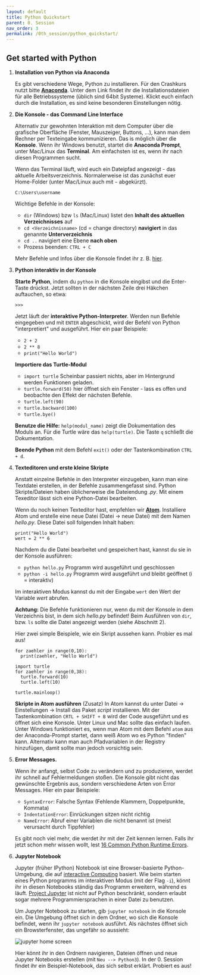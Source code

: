 ```yaml
---
layout: default
title: Python Quickstart
parent: 0. Session
nav_order: 3
permalink: /0th_session/python_quickstart/
---
```


## Get started with Python

1. **Installation von Python via Anaconda**

    Es gibt verschiedene Wege, Python zu installieren. Für den Crashkurs nutzt bitte [**Anaconda**](https://www.anaconda.com/products/individual). Unter dem Link findet ihr die    Installationsdateien für alle Betriebssysteme (üblich sind 64bit Systeme). Klickt euch einfach durch die Installation, es sind keine besonderen Einstellungen nötig.


2. **Die Konsole - das Command Line Interface**

    Alternativ zur gewohnten Interaktion mit dem Computer über die grafische Oberfläche (Fenster, Mauszeiger, Buttons, ...), kann man dem Rechner per Texteingabe kommunizieren.
    Das is möglich über die **Konsole**. Wenn ihr Windows benutzt, startet die **Anaconda Prompt**, unter Mac/Linux das **Terminal**. Am einfachsten ist es, wenn ihr nach diesen Programmen sucht.

    Wenn das Terminal läuft, wird euch ein Dateipfad angezeigt - das aktuelle Arbeitsverzeichnis. Normalerweise ist das zunächst euer Home-Folder (unter Mac/Linux auch mit `~` abgekürzt).
    ```
    C:\Users\username
    ```
    Wichtige Befehle in der Konsole:
    * `dir` (Windows) bzw `ls` (Mac/Linux) listet den **Inhalt des aktuellen Verzeichnisses** auf
    * `cd <Verzeichnisname>` (cd = change directory) **navigiert** in das genannte **Unterverzeichnis**
    * `cd ..` navigiert eine Ebene **nach oben**
    * Prozess beenden: `CTRL + C`

    Mehr Befehle und Infos über die Konsole findet ihr z. B. [hier](https://towardsdatascience.com/a-quick-guide-to-using-command-line-terminal-96815b97b955).

3. **Python interaktiv in der Konsole**

    **Starte Python**, indem du `python` in die Konsole eingibst und die Enter-Taste drückst. Jetzt sollten in der nächsten Zeile drei Häkchen auftauchen, so etwa:
    ```     
    >>>
    ```
    Jetzt läuft der **interaktive Python-Interpreter**. Werden nun Befehle eingegeben und mit `ENTER` abgeschickt, wird der Befehl von Python "interpretiert" und ausgeführt.
    Hier ein paar Beispiele:
    * `2 + 2`
    * `2 ** 8`
    * `print("Hello World")`

    **Importiere das Turtle-Modul**
    * `import turtle` Scheinbar passiert nichts, aber im Hintergrund werden Funktionen geladen.
    * `turtle.forward(50)` hier öffnet sich ein Fenster - lass es offen und beobachte den Effekt der nächsten Befehle.
    * `turtle.left(90)`
    * `turtle.backward(100)`
    * `turtle.bye()`

    **Benutze die Hilfe:** `help(modul_name)` zeigt die Dokumentation des Moduls an. Für die Turtle wäre das `help(turtle)`.
    Die Taste `q` schließt die Dokumentation.

    **Beende Python** mit dem Befehl `exit()` oder der Tastenkombination `CTRL + d`.

4. **Texteditoren und erste kleine Skripte**

    Anstatt einzelne Befehle in den Interpreter einzugeben, kann man eine Textdatei erstellen, in der Befehle zusammengefasst sind.
    Python Skripte/Dateien haben üblicherweise die Dateiendung *.py*. Mit einem Texeditor lässt sich eine Python-Datei bearbeiten.

    Wenn du noch keinen Texteditor hast, empfehlen wir **[Atom](https://atom.io)**. Installiere Atom und erstelle eine neue Datei (Datei -> neue Datei) mit dem Namen *hello.py*.     Diese Datei soll folgenden Inhalt haben:
    ```
    print("Hello World")
    wert = 2 ** 6
    ```
    Nachdem du die Datei bearbeitet und gespeichert hast, kannst du sie in der Konsole ausführen:

    * `python hello.py` Programm wird ausgeführt und geschlossen
    * `python -i hello.py` Programm wird ausgeführt und bleibt geöffnet (i = interaktiv)

    Im interaktiven Modus kannst du mit der Eingabe `wert` den Wert der Variable *wert* abrufen.

    **Achtung:** Die Befehle funktionieren nur, wenn du mit der Konsole in dem Verzeichnis bist, in dem sich *hello.py* befindet!
    Beim Ausführen von `dir`, bzw. `ls` sollte die Datei angezeigt werden (siehe Abschnitt 2).

    Hier zwei simple Beispiele, wie ein Skript aussehen kann. Probier es mal aus!
    ```
    for zaehler in range(0,10):
      print(zaehler, "Hello World")
    ```
    ```
    import turtle
    for zaehler in range(0,38):
      turtle.forward(10)
      turtle.left(10)

    turtle.mainloop()
    ```

    **Skripte in Atom ausführen** (Zusatz) In Atom kannst du unter Datei -> Einstellungen -> Install das Paket *script* installieren. Mit der Tastenkombination `CRTL + SHIFT + B` wird der Code ausgeführt und es öffnet sich eine Konsole. Unter Linux und Mac sollte das einfach laufen. Unter Windows funktioniert es, wenn man Atom mit dem Befehl `atom` aus der Anaconda-Prompt startet, dann weiß Atom wo es Python "finden" kann. Alternativ kann man auch Pfadvariablen in der Registry hinzufügen, damit sollte man jedoch vorsichtig sein.

7. **Error Messages.**

    Wenn ihr anfangt, selbst Code zu verändern und zu produzieren, werdet ihr schnell auf Fehlermeldungen stoßen. Die Konsole gibt nicht das gewünschte Ergebnis aus, sondern verschiedene Arten von Error Messages. Hier ein paar Beispiele:
    * `SyntaxError`: Falsche Syntax (Fehlende Klammern, Doppelpunkte, Kommata)
    * `IndentationError`: Einrückungen sitzen nicht richtig
    * `NameError`: Abruf einer Variablen die nicht benannt ist (meist verursacht durch Tippfehler)

    Es gibt noch viel mehr, die werdet ihr mit der Zeit kennen lernen. Falls ihr jetzt schon mehr wissen wollt, lest [16 Common Python Runtime Errors](https://inventwithpython.com/blog/2012/07/09/16-common-python-runtime-errors-beginners-find).

9. **Jupyter Notebook**

    Jupyter (früher IPython) Notebook ist eine Browser-basierte Python-Umgebung, die auf [interactive Computing](https://en.wikipedia.org/wiki/Interactive_computing) basiert. Wie beim starten eines Python programms im interaktiven Modus (mit der Flag `-i`), könnt ihr in diesen Notebooks ständig das Programm erweitern, während es läuft. [Project Jupyter](https://de.wikipedia.org/wiki/Project_Jupyter) ist nicht auf Python beschränkt, sondern erlaubt sogar mehrere Programmiersprachen in einer Datei zu benutzen.

    Um Jupyter Notebook zu starten, gib `jupyter notebook` in die Konsole ein. Die Umgebung öffnet sich in dem Ordner, wo sich die Konsole befindet, wenn ihr  `jupyter notebook` ausführt. Als nächstes öffnet sich ein Browsterfenster, das ungefähr so aussieht:

    ![jupyter home screen](/imgs/jupyter_home.png)

    Hier könnt ihr in den Ordnern navigieren, Dateien öffnen und neue Jupyter Notebooks erstellen (mit `Neu --> Python3`). In der 0. Session findet ihr ein Beispiel-Notebook, das sich selbst erklärt. Probiert es aus!
